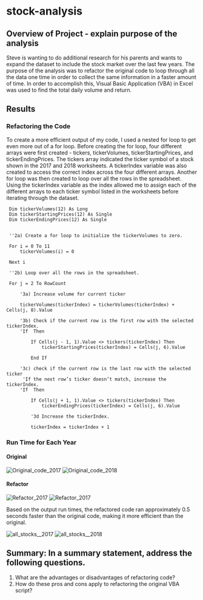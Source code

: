 # stock-analysis

## Overview of Project - explain purpose of the analysis 

Steve is wanting to do additional research for his parents and wants to expand the dataset to include the stock 
market over the last few years. The purpose of the analysis was to refactor the original code to loop through all the 
data one time in order to collect the same information in a faster amount of time. In order to accomplish this, Visual Basic 
Application (VBA) in Excel was used to find the total daily volume and return. 

## Results 

### Refactoring the Code 
To create a more efficient output of my code, I used a nested for loop to get even more out of a for loop. Before creating the for loop, four different arrays were first 
created - tickers, tickerVolumes, tickerStartingPrices, and tickerEndingPrices. The tickers array indicated the ticker symbol of a stock shown in the 2017 and 2018
worksheets. A tickerIndex variable was also created to access the correct index across the four different arrays. Another for loop was then created to loop over all the rows 
in the spreadsheet. Using the tickerIndex variable as the index allowed me to assign each of the different arrays to each ticker symbol listed in the worksheets 
before iterating through the dataset. 
   
   ```
    Dim tickerVolumes(12) As Long
    Dim tickerStartingPrices(12) As Single
    Dim tickerEndingPrices(12) As Single
    
    
    ''2a) Create a for loop to initialize the tickerVolumes to zero.
    
    For i = 0 To 11
        tickerVolumes(i) = 0
        
    Next i
        
    ''2b) Loop over all the rows in the spreadsheet.
    
    For j = 2 To RowCount
    
        '3a) Increase volume for current ticker
        
        tickerVolumes(tickerIndex) = tickerVolumes(tickerIndex) + Cells(j, 8).Value
        
        '3b) Check if the current row is the first row with the selected tickerIndex.
        'If  Then
            
            If Cells(j - 1, 1).Value <> tickers(tickerIndex) Then
                tickerStartingPrices(tickerIndex) = Cells(j, 6).Value
                
            End If
        
        '3c) check if the current row is the last row with the selected ticker
         'If the next row’s ticker doesn’t match, increase the tickerIndex.
        'If  Then
            
            If Cells(j + 1, 1).Value <> tickers(tickerIndex) Then
                tickerEndingPrices(tickerIndex) = Cells(j, 6).Value

            '3d Increase the tickerIndex.
            
            tickerIndex = tickerIndex + 1
```

### Run Time for Each Year 
#### Original 
![Original_code_2017](https://github.com/echuung94/stock-analysis/blob/main/Resources/Original%20code%202017.png)
![Original_code_2018](https://github.com/echuung94/stock-analysis/blob/main/Resources/Original%20code%202018.png)

#### Refactor 
![Refactor_2017](https://github.com/echuung94/stock-analysis/blob/main/Resources/Refactor%202017.png)
![Refactor_2017](https://github.com/echuung94/stock-analysis/blob/main/Resources/Refactor%202018.png)

Based on the output run times, the refactored code ran approximately 0.5 seconds faster than the original code, making it more efficient than the original. 

![all_stocks__2017](https://github.com/echuung94/stock-analysis/blob/main/Resources/all%20stocks%202017%20.png)
![all_stocks__2018](https://github.com/echuung94/stock-analysis/blob/main/Resources/all%20stocks%202018.png)


## Summary: In a summary statement, address the following questions.

1. What are the advantages or disadvantages of refactoring code?
2. How do these pros and cons apply to refactoring the original VBA script?
